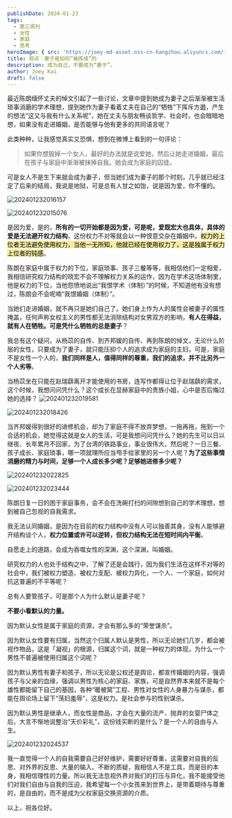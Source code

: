 ```yaml
---
publishDate: 2024-01-23
tags:
  - 第三周刊
  - 女性
  - 家庭
  - 思考
heroImage: { src: 'https://joey-md-asset.oss-cn-hangzhou.aliyuncs.com/img/202401232013641.jpeg', inferSize: true}
title: 观点｜妻子是如何“被炼成”的
description: 成为自己，不要成为“妻子”。
author: Joey Kai
draft: false
---
```

最近陈朗缅怀丈夫的悼文引起了一些讨论，文章中提到她成为妻子之后渐渐被生活琐事消磨的学术理想，提到她作为妻子看着丈夫在自己的“牺牲”下挥斥方遒，产生的想法“这又与我有什么关系呢”，她在丈夫与朋友畅谈哲学、社会时，也会暗暗地想，如果没有走进婚姻，是否能够与他有更多的共同语言呢？

此类种种，让我感觉真实又恐惧，想到在微博上看到的一句评论：
>如果你想毁掉一个女人，最好的办法就是说爱她，然后让她走进婚姻，最后在孩子与家庭中渐渐被抹掉自我。她会成为家庭的囚徒。

可是女人不是生下来就会成为妻子，但当她们成为妻子的那个时刻，几乎就已经注定了后来的结局，我说是地狱，可是总有人甘之如饴，说是因为爱，你不懂的。

![202401232016157](../../assets/2024/202401232016157.png)

![202401232015076](../../assets/2024/202401232015076.png)

是因为爱，是的，**所有的一切开始都是因为爱，可是呢，爱既宏大也具体，具体的爱是无法避开权力结构**，这份权力不对等就会以一种恨意交杂在婚姻中。<mark style="background: #F6E99E;">权力的上位者无法避免使用权力，当他一无所知，他就已经在使用权力了，这是独属于权力上位者的钝感</mark>。

陈朗在家庭中属于权力的下位，家庭琐事、孩子三餐等等，我相信他们一定相爱，我相信研究权力结构的晓宏不会不理解权力关系的运作，因为在学术这场体制里，他是权力的下位，当他怨愤地说出“我恨学术（体制）”的时候，不知道他有没有想过，陈朗会不会呢喃“我恨婚姻（体制）”。

当她们走进婚姻，就不再只是她们自己了。她们身上作为人的属性会被妻子的属性掩盖，任何声称女权主义的男性都无法消除结构对女男双方的影响，**有人在得益，就有人在牺牲。可是凭什么牺牲的总是妻子**？

我总有这个疑问，从杨苡的自传、到齐邦媛的自传、再到陈朗的悼文，无论什么阶层的女性，只要成为了妻子，就只能压抑个人的追求成为家庭的主妇，可是，家庭不是女性一个人的，**我们同样是人，值得同样的尊重，我们的追求，并不比另外一个人劣等**。

当杨苡坐在只能在赵瑞蕻离开才能使用的书房，连写作都得让位于赵瑞蕻的需求，这个时候，我想问问凭什么？这个成长在显赫家庭中的贵族小姐，心中是否后悔过她的选择？
![202401232019581](../../assets/2024/202401232019581.png)

![202401232018426](../../assets/2024/202401232018426.png)


当齐邦媛得到很好的进修机会，却为了家庭不得不放弃梦想，一拖再拖，拖到一个合适的机会，她觉得这就是女人的生活，可是我想问问凭什么？她的先生可以日以继夜、长年累月不回家，为了台湾的铁路事业，事业很伟大，然后呢？一日三餐、孩子成长、家庭琐事，哪一项就理所应当甩手给家里的另一个人呢？**为了这些事情消磨的精力与时间，足够一个人成长多少呢？足够她进修多少呢？**

![202401232022825](../../assets/2024/202401232022825.png)

![202401232023444](../../assets/2024/202401232023444.png)


陈朗日复一日的困于家庭事务，会不会在洗碗打扫的间隙想到自己的学术理想，想到被自己忽视的自我需求。

我无法认同婚姻，是因为在目前的权力结构中没有人可以独善其身，没有人能够避开结构谈个人，**权力位置或许可以逆转，但权力结构无法在短时间内平衡**。

自愿走上的道路，会成为吞噬女性的深渊，这个深渊，叫婚姻。

研究权力的人也处于结构之中，了解了还是会践行，因为我们生活在这样不对等的社会中，我们被权力塑造、被权力支配、被权力异化，一个人、一个家庭，如何对抗这普遍的不平等呢？

总有人要管孩子，可是那个人为什么默认是妻子呢？

**不要小看默认的力量。**

因为默认女性是属于家庭的资源，才会有那么多的“荣誉谋杀”。

因为默认女性要有归属，当然这个归属人默认是男性，所以无论她们几岁，都会被视作物品，这是「凝视」的根源，归属这个词，就是一种权力的体现，为什么一个男性不普遍被使用归属这个词呢？

因为默认男性有妻子和孩子，所以无论是公权还是舆论，都宣传婚姻的内容，强调孩子与父亲的血缘，强调以男性为核心的家庭、家族，可是自然界本来就不是每个雄性都能留下自己的基因，各种“暖被窝”工程、男性对女性的人身暴力与谋杀，都能在舆论场上留下“荡妇羞辱”，这是权力。是社会参与的性别谋杀。

因为默认男性是继承人，而女性是商品，才会在大量的流产、抛弃的女婴尸体之后，大言不惭地说整治“天价彩礼”，这份钱买断的是什么？是一个人的自由与人生。

![202401232024537](../../assets/2024/202401232024537.jpg)

我一直觉得一个人的自我需要自己好好维护，需要好好尊重，这需要对自我的反思、对外界的反思、大量的输入、不断的质疑，我相信人不是工具，而是目的本身，我相信理性的力量。所以我无法忽视外界对我们的打压与异化，我不能接受他们对我们自由与自我的压迫，我希望每一个小女孩来到世界上，是带着期待与尊重的，是自由的，而不是成为父权家庭交换资源的介质。

以上，祝各位好。
